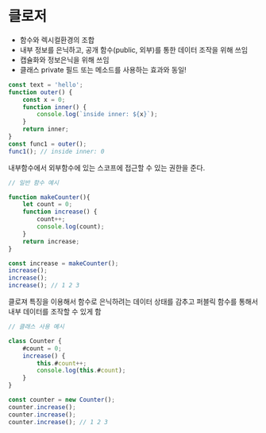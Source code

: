 # 클로저
- 함수와 렉시컬환경의 조합
- 내부 정보를 은닉하고, 공개 함수(public, 외부)를 통한 데이터 조작을 위해 쓰임
- 캡슐화와 정보은닉을 위해 쓰임
- 클래스 private 필드 또는 메소드를 사용하는 효과와 동일!

```javascript
const text = 'hello';
function outer() {
    const x = 0;
    function inner() {
        console.log(`inside inner: ${x}`);
    }
    return inner;
}
const func1 = outer();
func1(); // inside inner: 0
```
내부함수에서 외부함수에 있는 스코프에 접근할 수 있는 권한을 준다.

```javascript
// 일반 함수 예시

function makeCounter(){
    let count = 0;
    function increase() {
        count++;
        console.log(count);
    }
    return increase;
}

const increase = makeCounter();
increase();
increase();
increase(); // 1 2 3
```
클로져 특징을 이용해서 함수로 은닉하려는 데이터 상태를 감추고 퍼블릭 함수를 통해서 내부 데이터를 조작할 수 있게 함

```javascript
// 클래스 사용 예시

class Counter {
    #count = 0;
    increase() {
        this.#count++;
        console.log(this.#count);
    }
}

const counter = new Counter();
counter.increase();
counter.increase();
counter.increase(); // 1 2 3
```

